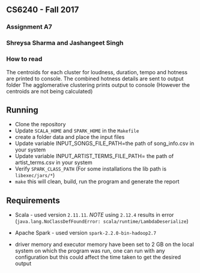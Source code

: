 ## CS6240 - Fall 2017
### Assignment A7
### Shreysa Sharma and Jashangeet Singh

### How to read
The centroids for each cluster for loudness, duration, tempo and hotness are printed to console.
The combined hotness details are sent to output folder
The agglomerative clustering prints output to console (However the centroids are not being calculated)

## Running 
- Clone the repository
- Update `SCALA_HOME` and `SPARK_HOME` in the `Makefile`
- create a folder data and place the input files
- Update variable INPUT_SONGS_FILE_PATH=the path of song_info.csv in your system
- Update variable INPUT_ARTIST_TERMS_FILE_PATH= the path of artist_terms.csv in your system
- Verify `SPARK_CLASS_PATH` (For some installations the lib path is `libexec/jars/*`)
- `make` this will clean, build, run the program and generate the report

## Requirements
- Scala - used version `2.11.11`. *NOTE* using `2.12.4` results in error (`java.lang.NoClassDefFoundError: scala/runtime/LambdaDeserialize`)
- Apache Spark - used version `spark-2.2.0-bin-hadoop2.7`

- driver memory and executor memory have been set to 2 GB on the local system on which the program was run, one can run with any configuration but this could affect the time taken to get the desired output
